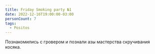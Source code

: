 ```yaml
---
title: Friday Smoking party №1
date: 2022-12-16T19:00:00-03:00
personCount: 7
tags:
  - Positos
---
```


Познакомились с гровером и познали азы мастерства скручивания косяка.
